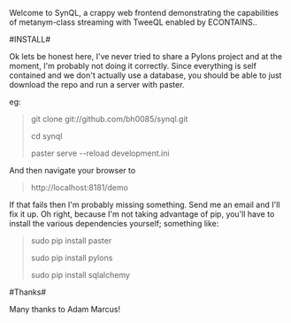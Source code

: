 Welcome to SynQL, a crappy web frontend demonstrating the capabilities of metanym-class streaming with TweeQL enabled by ECONTAINS..



#INSTALL#

Ok lets be honest here, I've never tried to share a Pylons project and at the moment, I'm probably not doing it correctly. Since everything is self contained and we don't actually use a database, you should be able to just download the repo and run a server with paster.

eg:

>git clone git://github.com/bh0085/synql.git
>
>cd synql
>
>paster serve --reload development.ini

And then navigate your browser to 

>http://localhost:8181/demo


If that fails then I'm probably missing something. Send me an email and I'll fix it up. Oh right, because I'm not taking advantage of pip, you'll have to install the various dependencies yourself; something like:

>sudo pip install paster
>
>sudo pip install pylons
>
>sudo pip install sqlalchemy

#Thanks#

Many thanks to Adam Marcus!
